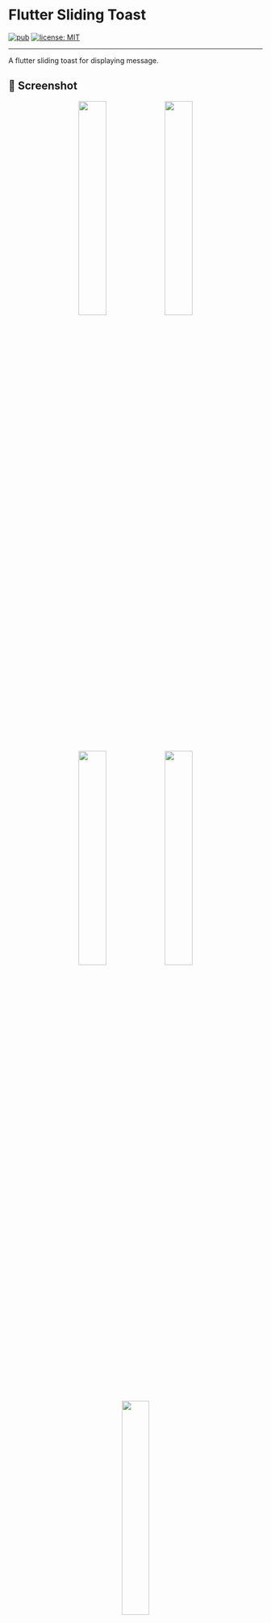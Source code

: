 # Flutter Sliding Toast

<div>
    <a href="https://pub.dev/packages/flutter_sliding_toast"><img src="https://img.shields.io/pub/v/flutter_sliding_toast.svg" alt="pub"></a>
    <a href="https://opensource.org/licenses/MIT"><img src="https://img.shields.io/badge/license-MIT-blue.svg" alt="license: MIT"></a>
</div>

---

A flutter sliding toast for displaying message.

## 🎨 Screenshot

<div display="flex" flex-wrap="wrap" align="center">
  <img src="https://res.cloudinary.com/gaurishankar/image/upload/v1714452184/Flutter%20Sliding%20Toast%20Pub%20Package/mmfuxbwdewtqonsaunn1.gif" width="33%">
  <img src="https://res.cloudinary.com/gaurishankar/image/upload/v1714452182/Flutter%20Sliding%20Toast%20Pub%20Package/xi8o50mdm16ihgppceax.gif" width="33%">
  <img src="https://res.cloudinary.com/gaurishankar/image/upload/v1714452182/Flutter%20Sliding%20Toast%20Pub%20Package/xlcpmbrkuoebn7sf83am.gif" width="33%">
  <img src="https://res.cloudinary.com/gaurishankar/image/upload/v1714452183/Flutter%20Sliding%20Toast%20Pub%20Package/ulqjlzzfg1y4bkpowy3o.gif" width="33%">
  <img src="https://res.cloudinary.com/gaurishankar/image/upload/v1714452183/Flutter%20Sliding%20Toast%20Pub%20Package/jpcmxgppnqcdkycpt3mj.gif" width="33%">
</div>

## 🎯 Features

- Slide the toast from all direction
- Stick the toast at a position with alignment
- Define sliding and display duration
- Define max height and width
- Set padding inside the toast
- Set title and trailing widgets
- Disable progressbar indicator
- Customize styles and animation behavior
- Use default success and error toast
- Dismiss toast with gesture

## ⚙️ Getting Started

Add the following line to `pubspec.yaml`:

```yaml
dependencies:
  flutter_sliding_toast: ^1.0.0
```

## 🚀 Usage

```dart
class MyHomePage extends StatelessWidget {
  const MyHomePage({super.key});

  @override
  Widget build(BuildContext context) {
    return Scaffold(
      appBar: AppBar(
        title: const Text("Sliding Toast"),
        centerTitle: true,
      ),
      body: SafeArea(
        child: Center(
          child: ElevatedButton(
            onPressed: () {
              SlidingToast.show(
                context,
                title: const Text(
                  "Hi there! I'm a simple toast 😎. Dismiss me by sliding downward.",
                  style: TextStyle(),
                ),
                trailing: const Icon(Icons.person, color: Colors.deepPurple),
                toastSetting: const ToastSetting(
                  animationDuration: Duration(seconds: 1),
                  displayDuration: Duration(seconds: 2),
                  toastStartPosition: ToastPosition.bottom,
                  toastAlignment: Alignment.bottomCenter,
                ),
              );
            },
            child: const Text("Show Toast"),
          ),
        ),
      ),
    );
  }
}
```

## ❤️ Additional information

Pull requests are welcomed!

If you encounter any problems or you have any ideas, feel free to open an issue:

- [Form for bugs](https://github.com/gaurishankar007/flutter_sliding_toast/issues/new?assignees=&labels=&projects=&template=bug_report.md&title=)
- [Form for feature requests](https://github.com/gaurishankar007/flutter_sliding_toast/issues/new?assignees=&labels=&projects=&template=feature_request.md&title=)
